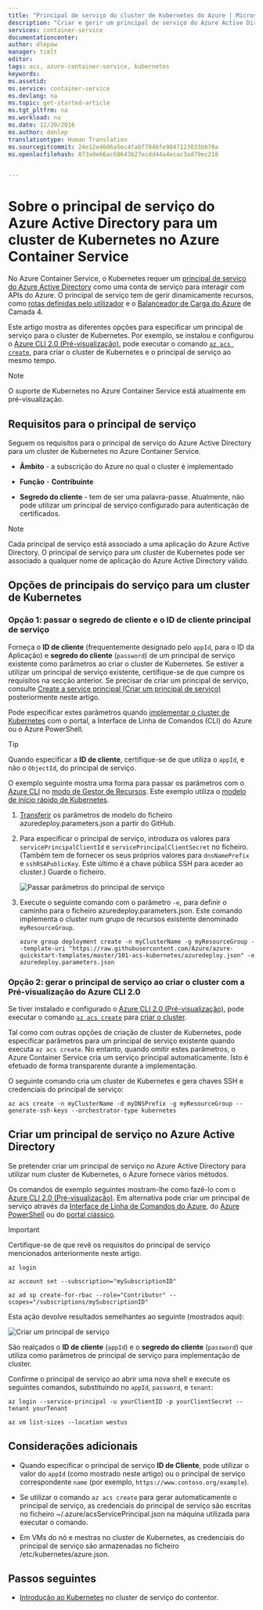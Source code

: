 ```yaml
---
title: "Principal de serviço do cluster de Kubernetes do Azure | Microsoft Docs"
description: "Criar e gerir um principal de serviço do Azure Active Directory num cluster do Azure Container Service com Kubernetes"
services: container-service
documentationcenter: 
author: dlepow
manager: timlt
editor: 
tags: acs, azure-container-service, kubernetes
keywords: 
ms.assetid: 
ms.service: container-service
ms.devlang: na
ms.topic: get-started-article
ms.tgt_pltfrm: na
ms.workload: na
ms.date: 12/20/2016
ms.author: danlep
translationtype: Human Translation
ms.sourcegitcommit: 24e12e4606a5ec4fabf7046fe9847123033bb70a
ms.openlocfilehash: 073a9e66ac68643b27ecdd44a4ecac3ad79ec218


---
```


# <a name="about-the-azure-active-directory-service-principal-for-a-kubernetes-cluster-in-azure-container-service"></a>Sobre o principal de serviço do Azure Active Directory para um cluster de Kubernetes no Azure Container Service



No Azure Container Service, o Kubernetes requer um [principal de serviço do Azure Active Directory](../active-directory/active-directory-application-objects.md) como uma conta de serviço para interagir com APIs do Azure. O principal de serviço tem de gerir dinamicamente recursos, como [rotas definidas pelo utilizador](../virtual-network/virtual-networks-udr-overview.md) e o [Balanceador de Carga do Azure](../load-balancer/load-balancer-overview.md) de Camada 4.

Este artigo mostra as diferentes opções para especificar um principal de serviço para o cluster de Kubernetes. Por exemplo, se instalou e configurou o [Azure CLI 2.0 (Pré-visualização)](https://docs.microsoft.com/cli/azure/install-az-cli2), pode executar o comando [`az acs create`](https://docs.microsoft.com/en-us/cli/azure/acs#create), para criar o cluster de Kubernetes e o principal de serviço ao mesmo tempo.

> [!NOTE]
> O suporte de Kubernetes no Azure Container Service está atualmente em pré-visualização.


## <a name="requirements-for-the-service-principal"></a>Requisitos para o principal de serviço

Seguem os requisitos para o principal de serviço do Azure Active Directory para um cluster de Kubernetes no Azure Container Service. 

* **Âmbito** - a subscrição do Azure no qual o cluster é implementado

* **Função** - **Contribuinte**

* **Segredo do cliente** - tem de ser uma palavra-passe. Atualmente, não pode utilizar um principal de serviço configurado para autenticação de certificados.

> [!NOTE]
> Cada principal de serviço está associado a uma aplicação do Azure Active Directory. O principal de serviço para um cluster de Kubernetes pode ser associado a qualquer nome de aplicação do Azure Active Directory válido.
> 


## <a name="service-principal-options-for-a-kubernetes-cluster"></a>Opções de principais do serviço para um cluster de Kubernetes

### <a name="option-1-pass-the-service-principal-client-id-and-client-secret"></a>Opção 1: passar o segredo de cliente e o ID de cliente principal de serviço

Forneça o **ID de cliente** (frequentemente designado pelo `appId`, para o ID da Aplicação) e **segredo do cliente** (`password`) de um principal de serviço existente como parâmetros ao criar o cluster de Kubernetes. Se estiver a utilizar um principal de serviço existente, certifique-se de que cumpre os requisitos na secção anterior. Se precisar de criar um principal de serviço, consulte [Create a service principal (Criar um principal de serviço)](#create-a-service-principal-in-azure-active-directory) posteriormente neste artigo.

Pode especificar estes parâmetros quando [implementar o cluster de Kubernetes](./container-service-deployment.md) com o portal, a Interface de Linha de Comandos (CLI) do Azure ou o Azure PowerShell.

>[!TIP] 
>Quando especificar a **ID de cliente**, certifique-se de que utiliza o `appId`, e não o `ObjectId`, do principal de serviço.
>

O exemplo seguinte mostra uma forma para passar os parâmetros com o [Azure CLI](../xplat-cli-install.md) no [modo de Gestor de Recursos](../xplat-cli-connect.md). Este exemplo utiliza o [modelo de início rápido de Kubernetes](https://github.com/Azure/azure-quickstart-templates/tree/master/101-acs-kubernetes).

1. [Transferir](https://raw.githubusercontent.com/Azure/azure-quickstart-templates/master/101-acs-kubernetes/azuredeploy.parameters.json) os parâmetros de modelo do ficheiro azuredeploy.parameters.json a partir do GitHub.

2. Para especificar o principal de serviço, introduza os valores para `servicePrincipalClientId` e `servicePrincipalClientSecret` no ficheiro. (Também tem de fornecer os seus próprios valores para `dnsNamePrefix` e `sshRSAPublicKey`. Este último é a chave pública SSH para aceder ao cluster.) Guarde o ficheiro.

    ![Passar parâmetros do principal de serviço](./media/container-service-kubernetes-service-principal/service-principal-params.png)

3. Execute o seguinte comando com o parâmetro `-e`, para definir o caminho para o ficheiro azuredeploy.parameters.json. Este comando implementa o cluster num grupo de recursos existente denominado `myResourceGroup`.

    ```CLI
    azure group deployment create -n myClusterName -g myResourceGroup --template-uri "https://raw.githubusercontent.com/Azure/azure-quickstart-templates/master/101-acs-kubernetes/azuredeploy.json" -e azuredeploy.parameters.json
    ```


### <a name="option-2-generate-the-service-principal-when-creating-the-cluster-with-the-azure-cli-20-preview"></a>Opção 2: gerar o principal de serviço ao criar o cluster com a Pré-visualização do Azure CLI 2.0

Se tiver instalado e configurado o [Azure CLI 2.0 (Pré-visualização)](https://docs.microsoft.com/cli/azure/install-az-cli2), pode executar o comando [`az acs create`](https://docs.microsoft.com/en-us/cli/azure/acs#create) para [criar o cluster](./container-service-create-acs-cluster-cli.md).

Tal como com outras opções de criação de cluster de Kubernetes, pode especificar parâmetros para um principal de serviço existente quando executa `az acs create`. No entanto, quando omitir estes parâmetros, o Azure Container Service cria um serviço principal automaticamente. Isto é efetuado de forma transparente durante a implementação. 

O seguinte comando cria um cluster de Kubernetes e gera chaves SSH e credenciais do principal de serviço:

```console
az acs create -n myClusterName -d myDNSPrefix -g myResourceGroup --generate-ssh-keys --orchestrator-type kubernetes
```

## <a name="create-a-service-principal-in-azure-active-directory"></a>Criar um principal de serviço no Azure Active Directory

Se pretender criar um principal de serviço no Azure Active Directory para utilizar num cluster de Kubernetes, o Azure fornece vários métodos. 

Os comandos de exemplo seguintes mostram-lhe como fazê-lo com o [Azure CLI 2.0 (Pré-visualização)](https://docs.microsoft.com/cli/azure/install-az-cli2). Em alternativa pode criar um principal de serviço através da [Interface de Linha de Comandos do Azure](../azure-resource-manager/resource-group-authenticate-service-principal-cli.md), do [Azure PowerShell](../azure-resource-manager/resource-group-authenticate-service-principal.md) ou do [portal clássico](../azure-resource-manager/resource-group-create-service-principal-portal.md).

> [!IMPORTANT]
> Certifique-se de que revê os requisitos do principal de serviço mencionados anteriormente neste artigo.
>

```console
az login

az account set --subscription="mySubscriptionID"

az ad sp create-for-rbac --role="Contributor" --scopes="/subscriptions/mySubscriptionID"
```

Esta ação devolve resultados semelhantes ao seguinte (mostrados aqui):

![Criar um principal de serviço](./media/container-service-kubernetes-service-principal/service-principal-creds.png)

São realçados o **ID de cliente** (`appId`) e o **segredo do cliente** (`password`) que utiliza como parâmetros de principal de serviço para implementação de cluster.


Confirme o principal de serviço ao abrir uma nova shell e execute os seguintes comandos, substituindo no `appId`, `password`, e `tenant`:

```console 
az login --service-principal -u yourClientID -p yourClientSecret --tenant yourTenant

az vm list-sizes --location westus
```

## <a name="additional-considerations"></a>Considerações adicionais


* Quando especificar o principal de serviço **ID de Cliente**, pode utilizar o valor do `appId` (como mostrado neste artigo) ou o principal de serviço correspondente `name` (por exemplo, `https://www.contoso.org/example`).

* Se utilizar o comando `az acs create` para gerar automaticamente o principal de serviço, as credenciais do principal de serviço são escritas no ficheiro ~/.azure/acsServicePrincipal.json na máquina utilizada para executar o comando.

* Em VMs do nó e mestras no cluster de Kubernetes, as credenciais do principal de serviço são armazenadas no ficheiro /etc/kubernetes/azure.json.

## <a name="next-steps"></a>Passos seguintes

* [Introdução ao Kubernetes](container-service-kubernetes-walkthrough.md) no cluster de serviço do contentor.



<!--HONumber=Dec16_HO5-->


